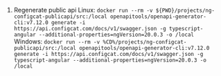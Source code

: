 1. Regenerate public api
Linux:
```docker run --rm -v ${PWD}/projects/ng-configcat-publicapi/src:/local openapitools/openapi-generator-cli:v7.12.0 generate -i https://api.configcat.com/docs/v1/swagger.json -g typescript-angular --additional-properties=ngVersion=20.0.3 -o /local```  
Windows: 
```docker run --rm -v %CD%/projects/ng-configcat-publicapi/src:/local openapitools/openapi-generator-cli:v7.12.0 generate -i https://api.configcat.com/docs/v1/swagger.json -g typescript-angular --additional-properties=ngVersion=20.0.3 -o /local```